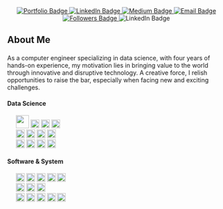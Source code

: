 <div id="badges" align="center">
  <a href="https://portfolio.dopee.io">
    <img src="https://img.shields.io/badge/Portefolio-green?style=for-the-badge&logo=vuedotjs&logoColor=white" alt="Portfolio Badge"/>
  </a>
  <a href="https://www.linkedin.com/in/malo-le-mestre/">
    <img src="https://img.shields.io/badge/LinkedIn-0077B5?style=for-the-badge&logo=linkedin&logoColor=white" alt="LinkedIn Badge"/>
  </a>
  <a href="https://medium.com/@malo.lm/">
    <img src="https://img.shields.io/badge/Medium-white?style=for-the-badge&logo=medium&logoColor=black" alt="Medium Badge"/>
   </a>
  <a href="https://www.linkedin.com/in/malo-le-mestre/">
  <img src="https://img.shields.io/badge/Email-D14836?style=for-the-badge&logo=maildotru&logoColor=white" alt="Email Badge"/>
  </a>
</div>

<div id="header" align="center">
  <a href="https://github.com/MaloLM?tab=followers">
    <img src="https://img.shields.io/github/followers/MaloLM.svg?style=social&label=Follow" alt="Followers Badge"/>
  </a>
  <img src="https://visitor-badge.laobi.icu/badge?page_id=malolm" alt="LinkedIn Badge"/>
</div>

## About Me

<p style="font-size: 1.5em;">

As a computer engineer specializing in data science, with four years of hands-on experience, my motivation lies in bringing value to the world through innovative and disruptive technology. A creative force, I relish opportunities to raise the bar, especially when facing new and exciting challenges.

</p>

<h4> Data Science </h4>

<p>
   <div>
      &nbsp;&nbsp;&nbsp;&nbsp;
      <img src="https://img.shields.io/badge/-Python wide skills-blue?logo=python&logoColor=yellow&style=flat-square" height="30">
      <img src="https://img.shields.io/badge/Deep Learning-31b01a?style=flat-square" height="20">
      <img src="https://img.shields.io/badge/Machine Learning-31b01a?style=flat-square" height="20">
      <img src="https://img.shields.io/badge/Optimization-31b01a?style=flat-square" height="20">
   </div>

   <div>
      &nbsp;&nbsp;&nbsp;&nbsp;
      <img src="https://img.shields.io/badge/pytorch-343434?logo=pytorch&logoColor=9e3a26&style=flat-square" height="20">
      <img src="https://img.shields.io/badge/tensorflow-orange?logo=tensorflow&logoColor=white&style=flat-square" height="20">
      <img src="https://img.shields.io/badge/sklearn-blue?logo=scikitlearn&style=flat-square" height="20">
      <img src="https://img.shields.io/badge/Ultralytics-blue?style=flat-square" height="20">
   </div>

   <div>
      &nbsp;&nbsp;&nbsp;&nbsp;
      <img src="https://img.shields.io/badge/SQL-3C75B7?&style=flat-square" height="20">
      <img src="https://img.shields.io/badge/-MySQL-ded?logo=mysql&logoColor=blue&style=flat-square" height="20">
      <img src="https://img.shields.io/badge/PostgreSQL-375577?logo=postgresql&logoColor=white&style=flat-square" height="20">
      <img src="https://img.shields.io/badge/Redis-red?logo=redis&logoColor=white&style=flat-square" height="20">
   </div>
</p>

<h4>Software & System</h4>

<p>
   <div>
      &nbsp;&nbsp;&nbsp;&nbsp;
      <img src="https://img.shields.io/badge/Flask-F26633?logo=flask&logoColor=white&style=flat-square" height="20">
      <img src="https://img.shields.io/badge/Electron-47848F?logo=electron&logoColor=white&style=flat-square" height="20">
      <img src="https://img.shields.io/badge/Vue.js-569D74?logo=vuedotjs&logoColor=white&style=flat-square" height="20">
      <img src="https://img.shields.io/badge/Node.js-86A94A?logo=nodedotjs&logoColor=white&style=flat-square" height="20">
      <img src="https://img.shields.io/badge/Firebase-blue?logo=firebase&style=flat-square&logoColor='987E2B'" height="20">
   </div>

   <div>
      &nbsp;&nbsp;&nbsp;&nbsp;
      <img src="https://img.shields.io/badge/Git-grey?logo=git&style=flat-square" height="20">
      <img src="https://img.shields.io/badge/GitHub-181717?logo=github&style=flat-square" height="20">
      <img src="https://img.shields.io/badge/GitLab-ef9b24?logo=gitlab&logoColor=white&style=flat-square" height="20">
   </div>

   <div>
      &nbsp;&nbsp;&nbsp;&nbsp;
      <img src="https://img.shields.io/badge/Docker-2E5A8D?logo=docker&logoColor=white&style=flat-square" height="20">
      <img src="https://img.shields.io/badge/VirtualBox-ded?logo=virtualbox&logoColor=blue&style=flat-square"height="20">
      <img src="https://img.shields.io/badge/Linux-black?logo=linux&logoColor=yellow&style=flat-square" height="20">
      <img src="https://img.shields.io/badge/GNU bash-333333?logo=gnubash&logoColor=00ff00&style=flat-square" height="20">
      <img src="https://img.shields.io/badge/Jetson-333333?logo=nvidia&logoColor=00ff00&style=flat-square" height="20">
   </div>
</p>